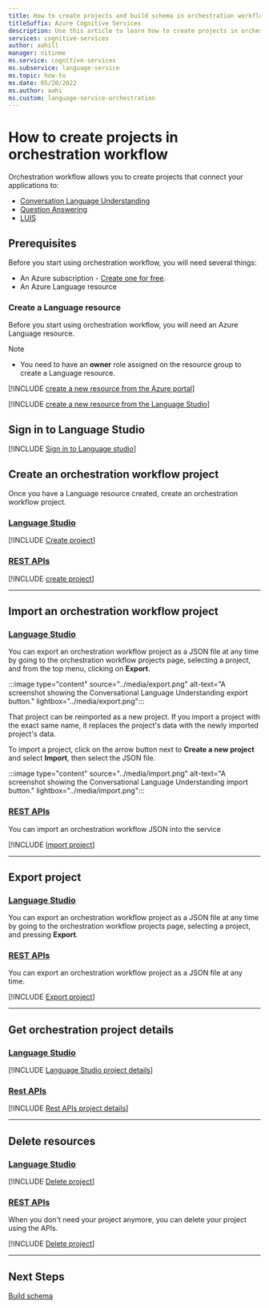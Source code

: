 ```yaml
---
title: How to create projects and build schema in orchestration workflow
titleSuffix: Azure Cognitive Services
description: Use this article to learn how to create projects in orchestration workflow
services: cognitive-services
author: aahill
manager: nitinme
ms.service: cognitive-services
ms.subservice: language-service
ms.topic: how-to
ms.date: 05/20/2022
ms.author: aahi
ms.custom: language-service-orchestration
---
```


# How to create projects in orchestration workflow

Orchestration workflow allows you to create projects that connect your applications to:
* [Conversation Language Understanding](https://aka.md/clu-docs)
* [Question Answering](/azure/cognitive-services/language-service/question-answering/overview)
* [LUIS](https://aka.md/luis-docs)

## Prerequisites

Before you start using orchestration workflow, you will need several things:

* An Azure subscription - [Create one for free](https://azure.microsoft.com/free/cognitive-services).
* An Azure Language resource 

### Create a Language resource 

Before you start using orchestration workflow, you will need an Azure Language resource.

> [!NOTE]
>  * You need to have an **owner** role assigned on the resource group to create a Language resource.

[!INCLUDE [create a new resource from the Azure portal](../includes/resource-creation-azure-portal.md)]

[!INCLUDE [create a new resource from the Language Studio](../includes/resource-creation-language-studio.md)]

## Sign in to Language Studio

[!INCLUDE [Sign in to Language studio](../includes/language-studio/sign-in-studio.md)]


## Create an orchestration workflow project

Once you have a Language resource created, create an orchestration workflow project. 

### [Language Studio](#tab/language-studio)

[!INCLUDE [Create project](../includes/language-studio/create-project.md)]

### [REST APIs](#tab/rest-api)

[!INCLUDE [create project](../includes/rest-api/create-project.md)]

---
## Import an orchestration workflow project

### [Language Studio](#tab/language-studio)

You can export an orchestration workflow project as a JSON file at any time by going to the orchestration workflow projects page, selecting a project, and from the top menu, clicking on **Export**.

:::image type="content" source="../media/export.png" alt-text="A screenshot showing the Conversational Language Understanding export button." lightbox="../media/export.png":::

That project can be reimported as a new project. If you import a project with the exact same name, it replaces the project's data with the newly imported project's data.

To import a project, click on the arrow button next to **Create a new project** and select **Import**, then select the JSON file.

:::image type="content" source="../media/import.png" alt-text="A screenshot showing the Conversational Language Understanding import button." lightbox="../media/import.png":::

### [REST APIs](#tab/rest-api)

You can import an orchestration workflow JSON into the service

[!INCLUDE [Import project](../includes/rest-api/import-project.md)]

---

## Export project

### [Language Studio](#tab/language-studio)

You can export an orchestration workflow project as a JSON file at any time by going to the orchestration workflow projects page, selecting a project, and pressing **Export**.

### [REST APIs](#tab/rest-api)

You can export an orchestration workflow project as a JSON file at any time.

[!INCLUDE [Export project](../includes/rest-api/export-project.md)]

---
## Get orchestration project details

### [Language Studio](#tab/language-studio)

[!INCLUDE [Language Studio project details](../includes/language-studio/project-details.md)]

### [Rest APIs](#tab/rest-api)

[!INCLUDE [Rest APIs project details](../includes/rest-api/project-details.md)]

---

## Delete resources 

### [Language Studio](#tab/language-studio)

[!INCLUDE [Delete project](../includes/language-studio/delete-project.md)]

### [REST APIs](#tab/rest-api)

When you don't need your project anymore, you can delete your project using the APIs.

[!INCLUDE [Delete project](../includes/rest-api/delete-project.md)]

---



## Next Steps

[Build schema](./train-model.md)
